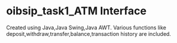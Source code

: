 # oibsip_task1_ATM Interface
Created using Java,Java Swing,Java AWT.
Various functions like deposit,withdraw,transfer,balance,transaction history are included.


